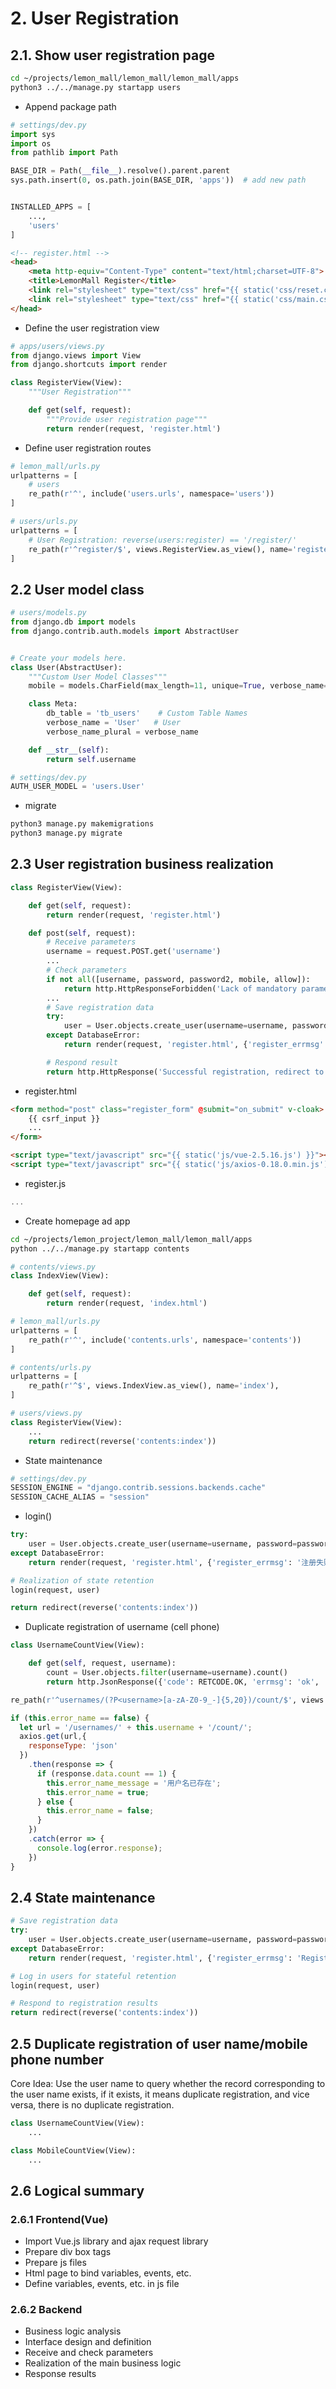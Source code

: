 # 2. User Registration
## 2.1. Show user registration page
```bash
cd ~/projects/lemon_mall/lemon_mall/lemon_mall/apps
python3 ../../manage.py startapp users
```
 - Append package path
```python
# settings/dev.py
import sys
import os
from pathlib import Path

BASE_DIR = Path(__file__).resolve().parent.parent
sys.path.insert(0, os.path.join(BASE_DIR, 'apps'))  # add new path


INSTALLED_APPS = [
    ...,
    'users'
]
```
```html
<!-- register.html -->
<head>
    <meta http-equiv="Content-Type" content="text/html;charset=UTF-8">
    <title>LemonMall Register</title>
    <link rel="stylesheet" type="text/css" href="{{ static('css/reset.css') }}">
    <link rel="stylesheet" type="text/css" href="{{ static('css/main.css') }}">
</head>
```
 - Define the user registration view
```python
# apps/users/views.py
from django.views import View
from django.shortcuts import render

class RegisterView(View):
    """User Registration"""

    def get(self, request):
        """Provide user registration page"""
        return render(request, 'register.html')
```
- Define user registration routes
```python
# lemon_mall/urls.py
urlpatterns = [
    # users
    re_path(r'^', include('users.urls', namespace='users'))
]
```
```python
# users/urls.py
urlpatterns = [
    # User Registration: reverse(users:register) == '/register/'
    re_path(r'^register/$', views.RegisterView.as_view(), name='register'),
]
```
## 2.2 User model class
```python
# users/models.py
from django.db import models
from django.contrib.auth.models import AbstractUser


# Create your models here.
class User(AbstractUser):
    """Custom User Model Classes"""
    mobile = models.CharField(max_length=11, unique=True, verbose_name='mobile')

    class Meta:
        db_table = 'tb_users'    # Custom Table Names
        verbose_name = 'User'   # User
        verbose_name_plural = verbose_name

    def __str__(self):
        return self.username
```
```python
# settings/dev.py
AUTH_USER_MODEL = 'users.User'
```
 - migrate
```bash
python3 manage.py makemigrations
python3 manage.py migrate
```
## 2.3 User registration business realization
```python
class RegisterView(View):

    def get(self, request):
        return render(request, 'register.html')

    def post(self, request):
        # Receive parameters
        username = request.POST.get('username')
        ...
        # Check parameters
        if not all([username, password, password2, mobile, allow]):
            return http.HttpResponseForbidden('Lack of mandatory parameters')
        ...
        # Save registration data
        try:
            user = User.objects.create_user(username=username, password=password, mobile=mobile)
        except DatabaseError:
            return render(request, 'register.html', {'register_errmsg': 'Failed to register'})

        # Respond result
        return http.HttpResponse('Successful registration, redirect to homepage.')
```
 - register.html
```html
<form method="post" class="register_form" @submit="on_submit" v-cloak>
    {{ csrf_input }}
    ...
</form>

<script type="text/javascript" src="{{ static('js/vue-2.5.16.js') }}"></script>
<script type="text/javascript" src="{{ static('js/axios-0.18.0.min.js') }}"></script>
```
 - register.js
```js
...
```
 - Create homepage ad app
```bash
cd ~/projects/lemon_project/lemon_mall/lemon_mall/apps
python ../../manage.py startapp contents
```
```python
# contents/views.py
class IndexView(View):

    def get(self, request):
        return render(request, 'index.html')
```
```python
# lemon_mall/urls.py
urlpatterns = [
    re_path(r'^', include('contents.urls', namespace='contents'))
]
```
```python
# contents/urls.py
urlpatterns = [
    re_path(r'^$', views.IndexView.as_view(), name='index'),
]
```
```python
# users/views.py
class RegisterView(View):
    ...
    return redirect(reverse('contents:index'))
```
 - State maintenance
```python
# settings/dev.py
SESSION_ENGINE = "django.contrib.sessions.backends.cache"
SESSION_CACHE_ALIAS = "session"
```
 - login()
```python
try:
    user = User.objects.create_user(username=username, password=password, mobile=mobile)
except DatabaseError:
    return render(request, 'register.html', {'register_errmsg': '注册失败'})

# Realization of state retention
login(request, user)

return redirect(reverse('contents:index'))
```
 - Duplicate registration of username (cell phone)
```python
class UsernameCountView(View):

    def get(self, request, username):
        count = User.objects.filter(username=username).count()
        return http.JsonResponse({'code': RETCODE.OK, 'errmsg': 'ok', 'count': count})
```
```python
re_path(r'^usernames/(?P<username>[a-zA-Z0-9_-]{5,20})/count/$', views.UsernameCountView.as_view()),
```
```javascript
if (this.error_name == false) {
  let url = '/usernames/' + this.username + '/count/';
  axios.get(url,{
    responseType: 'json'
  })
    .then(response => {
      if (response.data.count == 1) {
        this.error_name_message = '用户名已存在';
        this.error_name = true;
      } else {
        this.error_name = false;
      }
    })
    .catch(error => {
      console.log(error.response);
    })
}
```
## 2.4 State maintenance
```python
# Save registration data
try:
    user = User.objects.create_user(username=username, password=password, mobile=mobile)
except DatabaseError:
    return render(request, 'register.html', {'register_errmsg': 'Registration Failure'})

# Log in users for stateful retention
login(request, user)

# Respond to registration results
return redirect(reverse('contents:index'))
```
## 2.5 Duplicate registration of user name/mobile phone number
Core Idea: Use the user name to query whether the record corresponding to the user name exists, if it exists, it means duplicate registration, and vice versa, there is no duplicate registration.
```python
class UsernameCountView(View):
    ...

class MobileCountView(View):
    ...
```
## 2.6 Logical summary
### 2.6.1 Frontend(Vue)
 - Import Vue.js library and ajax request library
 - Prepare div box tags
 - Prepare js files
 - Html page to bind variables, events, etc.
 - Define variables, events, etc. in js file
### 2.6.2 Backend
 - Business logic analysis
 - Interface design and definition
 - Receive and check parameters
 - Realization of the main business logic
 - Response results